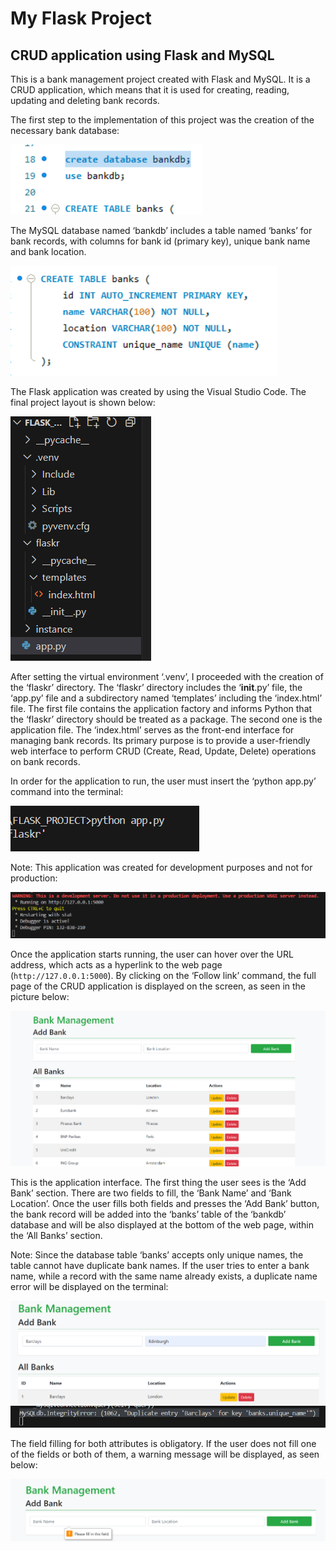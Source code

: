# My Flask Project
## CRUD application using Flask and MySQL
This is a bank management project created with Flask and MySQL. It is a CRUD application, which means that it is used for creating, reading, updating and deleting bank records.

The first step to the implementation of this project was the creation of the necessary bank database:

![First Image](../Images/database_creation.png)

The MySQL database named ‘bankdb’ includes a table named ‘banks’ for bank records, with columns for bank id (primary key), unique bank name and bank location.

![Second Image](../Images/bank_table_creation.png)

The Flask application was created by using the Visual Studio Code. The final project layout is shown below:

![Third Image](../Images/layout.png)

After setting the virtual environment ‘.venv’, I proceeded with the creation of the ‘flaskr’ directory. The ‘flaskr’ directory includes the ‘__init__.py’ file, the ‘app.py’ file and a subdirectory named ‘templates’ including the ‘index.html’ file. The first file contains the application factory and informs Python that the ‘flaskr’ directory should be treated as a package. The second one is the application file. The ‘index.html’ serves as the front-end interface for managing bank records. Its primary purpose is to provide a user-friendly web interface to perform CRUD (Create, Read, Update, Delete) operations on bank records.

In order for the application to run, the user must insert the ‘python app.py’ command into the terminal:

![Fourth Image](../Images/app.py.png)

Note: This application was created for development purposes and not for production:

![Fifth Image](../Images/app.py_2.png)

Once the application starts running, the user can hover over the URL address, which acts as a hyperlink to the web page (`http://127.0.0.1:5000`). By clicking on the ‘Follow link’ command, the full page of the CRUD application is displayed on the screen, as seen in the picture below:

![Sixth Image](../Images/flask_web_page.png)

This is the application interface. The first thing the user sees is the ‘Add Bank’ section. There are two fields to fill, the ‘Bank Name’ and ‘Bank Location’. Once the user fills both fields and presses the ‘Add Bank’ button, the bank record will be added into the ‘banks’ table of the ‘bankdb’ database and will be also displayed at the bottom of the web page, within the ‘All Banks’ section.

Note: Since the database table ‘banks’ accepts only unique names, the table cannot have duplicate bank names. If the user tries to enter a bank name, while a record with the same name already exists, a duplicate name error will be displayed on the terminal:

![Seventh Image](../Images/duplicate_name_error.png)
![Eighth Image](../Images/duplicate_name_error_2.png)

The field filling for both attributes is obligatory. If the user does not fill one of the fields or both of them, a warning message will be displayed, as seen below:

![Ninth Image](../Images/Add_bank_section.png)





























